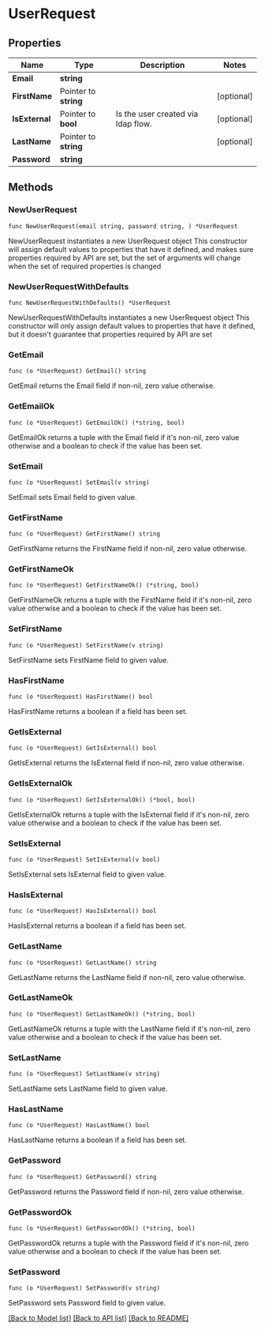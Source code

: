 # UserRequest

## Properties

Name | Type | Description | Notes
------------ | ------------- | ------------- | -------------
**Email** | **string** |  | 
**FirstName** | Pointer to **string** |  | [optional] 
**IsExternal** | Pointer to **bool** | Is the user created via ldap flow. | [optional] 
**LastName** | Pointer to **string** |  | [optional] 
**Password** | **string** |  | 

## Methods

### NewUserRequest

`func NewUserRequest(email string, password string, ) *UserRequest`

NewUserRequest instantiates a new UserRequest object
This constructor will assign default values to properties that have it defined,
and makes sure properties required by API are set, but the set of arguments
will change when the set of required properties is changed

### NewUserRequestWithDefaults

`func NewUserRequestWithDefaults() *UserRequest`

NewUserRequestWithDefaults instantiates a new UserRequest object
This constructor will only assign default values to properties that have it defined,
but it doesn't guarantee that properties required by API are set

### GetEmail

`func (o *UserRequest) GetEmail() string`

GetEmail returns the Email field if non-nil, zero value otherwise.

### GetEmailOk

`func (o *UserRequest) GetEmailOk() (*string, bool)`

GetEmailOk returns a tuple with the Email field if it's non-nil, zero value otherwise
and a boolean to check if the value has been set.

### SetEmail

`func (o *UserRequest) SetEmail(v string)`

SetEmail sets Email field to given value.


### GetFirstName

`func (o *UserRequest) GetFirstName() string`

GetFirstName returns the FirstName field if non-nil, zero value otherwise.

### GetFirstNameOk

`func (o *UserRequest) GetFirstNameOk() (*string, bool)`

GetFirstNameOk returns a tuple with the FirstName field if it's non-nil, zero value otherwise
and a boolean to check if the value has been set.

### SetFirstName

`func (o *UserRequest) SetFirstName(v string)`

SetFirstName sets FirstName field to given value.

### HasFirstName

`func (o *UserRequest) HasFirstName() bool`

HasFirstName returns a boolean if a field has been set.

### GetIsExternal

`func (o *UserRequest) GetIsExternal() bool`

GetIsExternal returns the IsExternal field if non-nil, zero value otherwise.

### GetIsExternalOk

`func (o *UserRequest) GetIsExternalOk() (*bool, bool)`

GetIsExternalOk returns a tuple with the IsExternal field if it's non-nil, zero value otherwise
and a boolean to check if the value has been set.

### SetIsExternal

`func (o *UserRequest) SetIsExternal(v bool)`

SetIsExternal sets IsExternal field to given value.

### HasIsExternal

`func (o *UserRequest) HasIsExternal() bool`

HasIsExternal returns a boolean if a field has been set.

### GetLastName

`func (o *UserRequest) GetLastName() string`

GetLastName returns the LastName field if non-nil, zero value otherwise.

### GetLastNameOk

`func (o *UserRequest) GetLastNameOk() (*string, bool)`

GetLastNameOk returns a tuple with the LastName field if it's non-nil, zero value otherwise
and a boolean to check if the value has been set.

### SetLastName

`func (o *UserRequest) SetLastName(v string)`

SetLastName sets LastName field to given value.

### HasLastName

`func (o *UserRequest) HasLastName() bool`

HasLastName returns a boolean if a field has been set.

### GetPassword

`func (o *UserRequest) GetPassword() string`

GetPassword returns the Password field if non-nil, zero value otherwise.

### GetPasswordOk

`func (o *UserRequest) GetPasswordOk() (*string, bool)`

GetPasswordOk returns a tuple with the Password field if it's non-nil, zero value otherwise
and a boolean to check if the value has been set.

### SetPassword

`func (o *UserRequest) SetPassword(v string)`

SetPassword sets Password field to given value.



[[Back to Model list]](../README.md#documentation-for-models) [[Back to API list]](../README.md#documentation-for-api-endpoints) [[Back to README]](../README.md)


